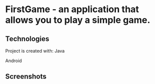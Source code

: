 # FirstGame - an application that allows you to play a simple game.

## Technologies
Project is created with:
Java 

Android

## Screenshots
